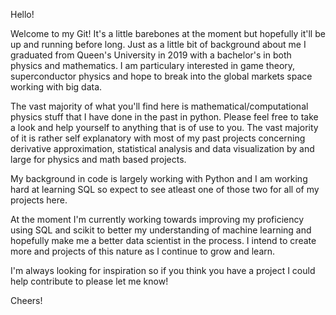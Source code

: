Hello! 

  Welcome to my Git! It's a little barebones at the moment but hopefully it'll be up and running before long. Just as a little bit
of background about me I graduated from Queen's University in 2019 with a bachelor's in both physics and mathematics. I am particulary
interested in game theory, superconductor physics and hope to break into the global markets space working with big data.

  The vast majority of what you'll find here is mathematical/computational physics stuff that I have done in the past in python. Please feel free to take a look and help yourself to anything that is of use to you. The vast majority of it is rather self explanatory with most of my past projects concerning derivative approximation, statistical analysis and data visualization by and large for physics and math based projects.

  My background in code is largely working with Python and I am working hard at learning SQL so expect to see atleast one of those two for all of my projects here. 

  At the moment I'm currently working towards improving my proficiency using SQL and scikit to better my understanding of machine learning and hopefully make me a better data scientist in the process. I intend to create more and projects of this nature as I continue to grow and learn.

  I'm always looking for inspiration so if you think you have a project I could help contribute to please let me know!

Cheers!

